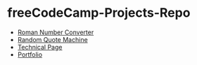 # freeCodeCamp-Projects-Repo

<ul>
  <li><a href="Roman-Number-Converter/">Roman Number Converter</a></li>
  <li><a href="Random-Quote-Machine/">Random Quote Machine</a></li>
  <li><a href="Technical-Page/">Technical Page</a></li>
  <li><a href="https://github.com/Amapola-Negra/Portfolio/">Portfolio</a></li>
  
</ul>
